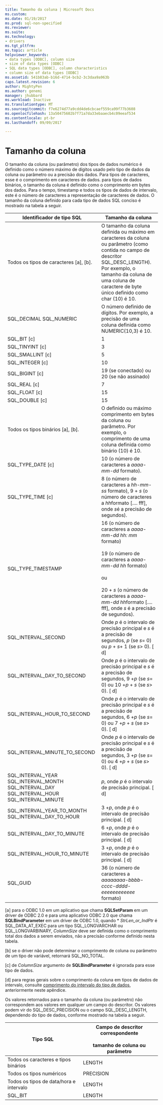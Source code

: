 ```yaml
---
title: Tamanho da coluna | Microsoft Docs
ms.custom: 
ms.date: 01/19/2017
ms.prod: sql-non-specified
ms.reviewer: 
ms.suite: 
ms.technology:
- drivers
ms.tgt_pltfrm: 
ms.topic: article
helpviewer_keywords:
- data types [ODBC], column size
- size of data types [ODBC]
- SQL data types [ODBC], column characteristics
- column size of data types [ODBC]
ms.assetid: 541b83ab-b16d-4714-bcb2-3c3daa9a963b
caps.latest.revision: 6
author: MightyPen
ms.author: genemi
manager: jhubbard
ms.workload: Inactive
ms.translationtype: MT
ms.sourcegitcommit: f7e6274d77a9cdd4de6cbcaef559ca99f77b3608
ms.openlocfilehash: 13a50475602b7f71a7da33ebaaecb4c09eeaf534
ms.contentlocale: pt-br
ms.lasthandoff: 09/09/2017

---
```

# <a name="column-size"></a>Tamanho da coluna
O tamanho da coluna (ou parâmetro) dos tipos de dados numérico é definido como o número máximo de dígitos usado pelo tipo de dados da coluna ou parâmetro ou a precisão dos dados. Para tipos de caracteres, esse é o comprimento em caracteres de dados. para tipos de dados binários, o tamanho da coluna é definido como o comprimento em bytes dos dados. Para o tempo, timestamp e todos os tipos de dados de intervalo, este é o número de caracteres a representação de caracteres de dados. O tamanho da coluna definido para cada tipo de dados SQL conciso é mostrado na tabela a seguir.  
  
|Identificador de tipo SQL|Tamanho da coluna|  
|-------------------------|-----------------|  
|Todos os tipos de caracteres [a], [b].|O tamanho da coluna definida ou máximo em caracteres da coluna ou parâmetro (como contida no campo de descritor SQL_DESC_LENGTH). Por exemplo, o tamanho da coluna de uma coluna de caractere de byte único definido como char (10) é 10.|  
|SQL_DECIMAL SQL_NUMERIC|O número definido de dígitos. Por exemplo, a precisão de uma coluna definida como NUMERIC(10,3) é 10.|  
|SQL_BIT [c]|1|  
|SQL_TINYINT [c]|3|  
|SQL_SMALLINT [c]|5|  
|SQL_INTEGER [c]|10|  
|SQL_BIGINT [c]|19 (se conectado) ou 20 (se não assinado)|  
|SQL_REAL [c]|7|  
|SQL_FLOAT [c]|15|  
|SQL_DOUBLE [c]|15|  
|Todos os tipos binários [a], [b].|O definido ou máximo comprimento em bytes da coluna ou parâmetro. Por exemplo, o comprimento de uma coluna definida como binário (10) é 10.|  
|SQL_TYPE_DATE [c]|10 (o número de caracteres a *aaaa-mm-dd* formato).|  
|SQL_TYPE_TIME [c]|8 (o número de caracteres a *hh-mm-ss* formato), 9 + *s* (o número de caracteres a *hh*formato [.... fff], onde *s*é a precisão de segundos).|  
|SQL_TYPE_TIMESTAMP|16 (o número de caracteres a *aaaa-mm-dd hh: mm* formato)<br /><br /> 19 (o número de caracteres a *aaaa-mm-dd* *hh* formato)<br /><br /> ou<br /><br /> 20 + *s* (o número de caracteres a *aaaa-mm-dd hh*formato [.... fff], onde *s* é a precisão de segundos).|  
|SQL_INTERVAL_SECOND|Onde *p* é o intervalo de precisão principal e *s* é a precisão de segundos, *p* (se *s*= 0) ou *p* + *s*+ 1 (se *s*> 0). [ d]|  
|SQL_INTERVAL_DAY_TO_SECOND|Onde *p* é o intervalo de precisão principal e *s* é a precisão de segundos, 9 +*p* (se *s*= 0) ou 10 +*p* + *s* (se *s*> 0). [ d]|  
|SQL_INTERVAL_HOUR_TO_SECOND|Onde *p* é o intervalo de precisão principal e *s* é a precisão de segundos, 6 +*p* (se *s*= 0) ou 7 +*p* + *s* (se *s*> 0). [ d]|  
|SQL_INTERVAL_MINUTE_TO_SECOND|Onde *p* é o intervalo de precisão principal e *s* é a precisão de segundos, 3 +*p* (se *s*= 0) ou 4 +*p* + *s* (se *s*> 0). [ d]|  
|SQL_INTERVAL_YEAR SQL_INTERVAL_MONTH SQL_INTERVAL_DAY SQL_INTERVAL_HOUR SQL_INTERVAL_MINUTE|*p*, onde *p* é o intervalo de precisão principal. [ d]|  
|SQL_INTERVAL_YEAR_TO_MONTH SQL_INTERVAL_DAY_TO_HOUR|3 +*p*, onde *p* é o intervalo de precisão principal. [ d]|  
|SQL_INTERVAL_DAY_TO_MINUTE|6 +*p*, onde *p* é o intervalo de precisão principal. [ d]|  
|SQL_INTERVAL_HOUR_TO_MINUTE|3 +*p*, onde *p* é o intervalo de precisão principal. [ d]|  
|SQL_GUID|36 (o número de caracteres a *aaaaaaaa-bbbb-cccc-dddd-eeeeeeeeeeee* formato)|  
  
 [a] para o ODBC 1.0 em um aplicativo que chama **SQLSetParam** em um driver de ODBC 2.0 e para uma aplicativo ODBC 2.0 que chama **SQLBindParameter** em um driver de ODBC 1.0, quando \*  *StrLen_or_IndPtr* é SQL_DATA_AT_EXEC para um tipo SQL_LONGVARCHAR ou SQL_LONGVARBINARY, *ColumnSize* deve ser definida como o comprimento total dos dados a serem enviados, não a precisão conforme definido nesta tabela.  
  
 [b] se o driver não pode determinar o comprimento de coluna ou parâmetro de um tipo de variável, retornará SQL_NO_TOTAL.  
  
 [c] de *ColumnSize* argumento de **SQLBindParameter** é ignorada para esse tipo de dados.  
  
 [d] para regras gerais sobre o comprimento da coluna em tipos de dados de intervalo, consulte [comprimento do intervalo do tipo de dados](../../../odbc/reference/appendixes/interval-data-type-length.md), anteriormente neste apêndice.  
  
 Os valores retornados para o tamanho da coluna (ou parâmetro) não correspondem aos valores em qualquer um campo do descritor. Os valores podem vir do SQL_DESC_PRECISION ou o campo SQL_DESC_LENGTH, dependendo do tipo de dados, conforme mostrado na tabela a seguir.  
  
|Tipo SQL|Campo de descritor correspondente<br /><br /> tamanho de coluna ou parâmetro|  
|--------------|--------------------------------------------------------------------|  
|Todos os caracteres e tipos binários|LENGTH|  
|Todos os tipos numéricos|PRECISION|  
|Todos os tipos de data/hora e intervalo|LENGTH|  
|SQL_BIT|LENGTH|

